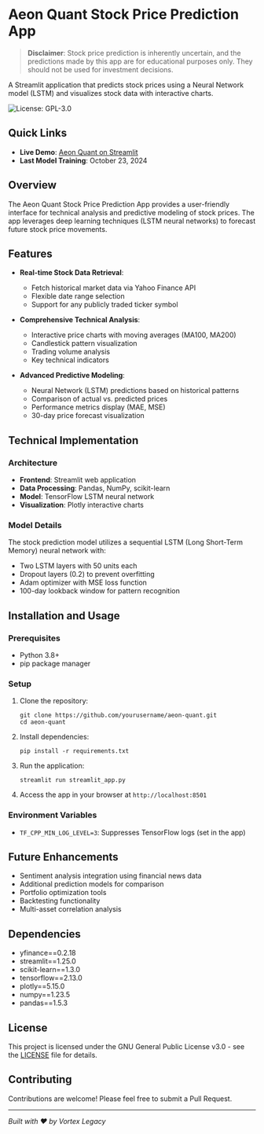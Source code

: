 # Aeon Quant Stock Price Prediction App

> **Disclaimer**: Stock price prediction is inherently uncertain, and the predictions made by this app are for educational purposes only. They should not be used for investment decisions.

A Streamlit application that predicts stock prices using a Neural Network model (LSTM) and visualizes stock data with interactive charts.

![License: GPL-3.0](https://img.shields.io/badge/License-GPL%203.0-blue.svg)

## Quick Links

- **Live Demo**: [Aeon Quant on Streamlit](https://aeonquant.streamlit.app/)
- **Last Model Training**: October 23, 2024

## Overview

The Aeon Quant Stock Price Prediction App provides a user-friendly interface for technical analysis and predictive modeling of stock prices. The app leverages deep learning techniques (LSTM neural networks) to forecast future stock price movements.

## Features

- **Real-time Stock Data Retrieval**:
  - Fetch historical market data via Yahoo Finance API
  - Flexible date range selection
  - Support for any publicly traded ticker symbol

- **Comprehensive Technical Analysis**:
  - Interactive price charts with moving averages (MA100, MA200)
  - Candlestick pattern visualization
  - Trading volume analysis
  - Key technical indicators

- **Advanced Predictive Modeling**:
  - Neural Network (LSTM) predictions based on historical patterns
  - Comparison of actual vs. predicted prices
  - Performance metrics display (MAE, MSE)
  - 30-day price forecast visualization

## Technical Implementation

### Architecture

- **Frontend**: Streamlit web application
- **Data Processing**: Pandas, NumPy, scikit-learn
- **Model**: TensorFlow LSTM neural network
- **Visualization**: Plotly interactive charts

### Model Details

The stock prediction model utilizes a sequential LSTM (Long Short-Term Memory) neural network with:
- Two LSTM layers with 50 units each
- Dropout layers (0.2) to prevent overfitting
- Adam optimizer with MSE loss function
- 100-day lookback window for pattern recognition

## Installation and Usage

### Prerequisites

- Python 3.8+
- pip package manager

### Setup

1. Clone the repository:
   ```
   git clone https://github.com/yourusername/aeon-quant.git
   cd aeon-quant
   ```

2. Install dependencies:
   ```
   pip install -r requirements.txt
   ```

3. Run the application:
   ```
   streamlit run streamlit_app.py
   ```

4. Access the app in your browser at `http://localhost:8501`

### Environment Variables

- `TF_CPP_MIN_LOG_LEVEL=3`: Suppresses TensorFlow logs (set in the app)

## Future Enhancements

- Sentiment analysis integration using financial news data
- Additional prediction models for comparison
- Portfolio optimization tools
- Backtesting functionality
- Multi-asset correlation analysis

## Dependencies

- yfinance==0.2.18
- streamlit==1.25.0
- scikit-learn==1.3.0
- tensorflow==2.13.0
- plotly==5.15.0
- numpy==1.23.5
- pandas==1.5.3

## License

This project is licensed under the GNU General Public License v3.0 - see the [LICENSE](LICENSE) file for details.

## Contributing

Contributions are welcome! Please feel free to submit a Pull Request.

---

*Built with ❤️ by Vortex Legacy*
